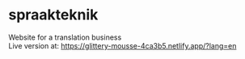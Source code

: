 # spraakteknik
Website for a translation business<br />
Live version at: https://glittery-mousse-4ca3b5.netlify.app/?lang=en
